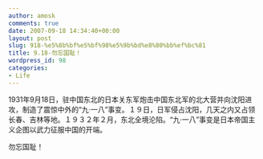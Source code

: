 ```yaml
---
author: amosk
comments: true
date: 2007-09-18 14:34:40+00:00
layout: post
slug: 918-%e5%8b%bf%e5%bf%98%e5%9b%bd%e8%80%bb%ef%bc%81
title: 9.18-勿忘国耻！
wordpress_id: 98
categories:
- Life
---
```


1931年9月18日，驻中国东北的日本关东军炮击中国东北军的北大营并向沈阳进攻，制造了震惊中外的“九·一八”事变。１９日，日军侵占沈阳，几天之内又占领长春、吉林等地。１９３２年２月，东北全境沦陷。“九·一八”事变是日本帝国主义企图以武力征服中国的开端。

勿忘国耻！
